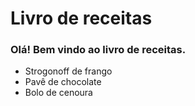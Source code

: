 # Livro de receitas

### Olá! Bem vindo ao livro de receitas.

- Strogonoff de frango
- Pavê de chocolate
- Bolo de cenoura
